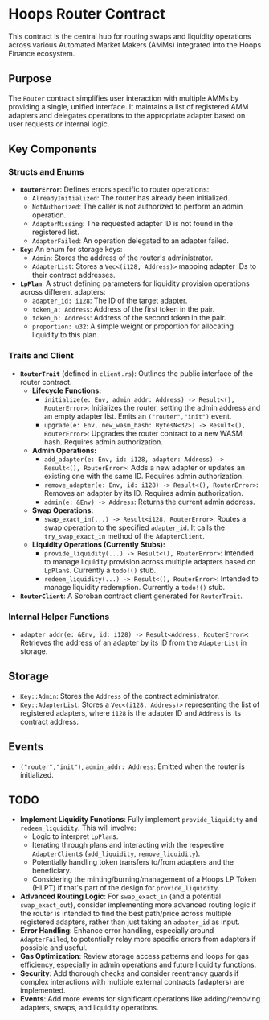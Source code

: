 # Hoops Router Contract

This contract is the central hub for routing swaps and liquidity operations across various Automated Market Makers (AMMs) integrated into the Hoops Finance ecosystem.

## Purpose

The `Router` contract simplifies user interaction with multiple AMMs by providing a single, unified interface. It maintains a list of registered AMM adapters and delegates operations to the appropriate adapter based on user requests or internal logic.

## Key Components

### Structs and Enums

*   **`RouterError`**: Defines errors specific to router operations:
    *   `AlreadyInitialized`: The router has already been initialized.
    *   `NotAuthorized`: The caller is not authorized to perform an admin operation.
    *   `AdapterMissing`: The requested adapter ID is not found in the registered list.
    *   `AdapterFailed`: An operation delegated to an adapter failed.
*   **`Key`**: An enum for storage keys:
    *   `Admin`: Stores the address of the router's administrator.
    *   `AdapterList`: Stores a `Vec<(i128, Address)>` mapping adapter IDs to their contract addresses.
*   **`LpPlan`**: A struct defining parameters for liquidity provision operations across different adapters:
    *   `adapter_id: i128`: The ID of the target adapter.
    *   `token_a: Address`: Address of the first token in the pair.
    *   `token_b: Address`: Address of the second token in the pair.
    *   `proportion: u32`: A simple weight or proportion for allocating liquidity to this plan.

### Traits and Client

*   **`RouterTrait`** (defined in `client.rs`): Outlines the public interface of the router contract.
    *   **Lifecycle Functions:**
        *   `initialize(e: Env, admin_addr: Address) -> Result<(), RouterError>`: Initializes the router, setting the admin address and an empty adapter list. Emits an `("router","init")` event.
        *   `upgrade(e: Env, new_wasm_hash: BytesN<32>) -> Result<(), RouterError>`: Upgrades the router contract to a new WASM hash. Requires admin authorization.
    *   **Admin Operations:**
        *   `add_adapter(e: Env, id: i128, adapter: Address) -> Result<(), RouterError>`: Adds a new adapter or updates an existing one with the same ID. Requires admin authorization.
        *   `remove_adapter(e: Env, id: i128) -> Result<(), RouterError>`: Removes an adapter by its ID. Requires admin authorization.
        *   `admin(e: &Env) -> Address`: Returns the current admin address.
    *   **Swap Operations:**
        *   `swap_exact_in(...) -> Result<i128, RouterError>`: Routes a swap operation to the specified `adapter_id`. It calls the `try_swap_exact_in` method of the `AdapterClient`.
    *   **Liquidity Operations (Currently Stubs):**
        *   `provide_liquidity(...) -> Result<(), RouterError>`: Intended to manage liquidity provision across multiple adapters based on `LpPlan`s. Currently a `todo!()` stub.
        *   `redeem_liquidity(...) -> Result<(), RouterError>`: Intended to manage liquidity redemption. Currently a `todo!()` stub.
*   **`RouterClient`**: A Soroban contract client generated for `RouterTrait`.

### Internal Helper Functions

*   `adapter_addr(e: &Env, id: i128) -> Result<Address, RouterError>`: Retrieves the address of an adapter by its ID from the `AdapterList` in storage.

## Storage

*   `Key::Admin`: Stores the `Address` of the contract administrator.
*   `Key::AdapterList`: Stores a `Vec<(i128, Address)>` representing the list of registered adapters, where `i128` is the adapter ID and `Address` is its contract address.

## Events

*   `("router","init")`, `admin_addr: Address`: Emitted when the router is initialized.

## TODO

*   **Implement Liquidity Functions**: Fully implement `provide_liquidity` and `redeem_liquidity`. This will involve:
    *   Logic to interpret `LpPlan`s.
    *   Iterating through plans and interacting with the respective `AdapterClient`s (`add_liquidity`, `remove_liquidity`).
    *   Potentially handling token transfers to/from adapters and the beneficiary.
    *   Considering the minting/burning/management of a Hoops LP Token (HLPT) if that's part of the design for `provide_liquidity`.
*   **Advanced Routing Logic**: For `swap_exact_in` (and a potential `swap_exact_out`), consider implementing more advanced routing logic if the router is intended to find the best path/price across multiple registered adapters, rather than just taking an `adapter_id` as input.
*   **Error Handling**: Enhance error handling, especially around `AdapterFailed`, to potentially relay more specific errors from adapters if possible and useful.
*   **Gas Optimization**: Review storage access patterns and loops for gas efficiency, especially in admin operations and future liquidity functions.
*   **Security**: Add thorough checks and consider reentrancy guards if complex interactions with multiple external contracts (adapters) are implemented.
*   **Events**: Add more events for significant operations like adding/removing adapters, swaps, and liquidity operations.
